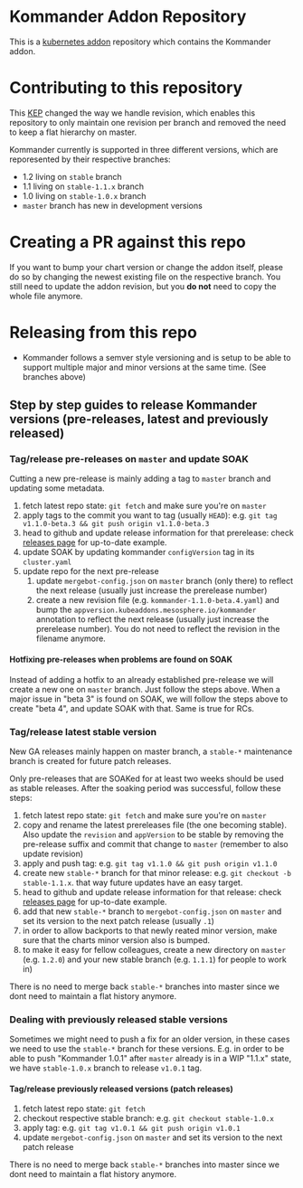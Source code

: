 # Kommander Addon Repository

This is a [kubernetes addon](https://github.com/mesosphere/kubeaddons) repository which contains the Kommander addon.

# Contributing to this repository

This [KEP](https://github.com/mesosphere/ksphere-platform/blob/master/keps/sig-ksphere-catalog/20200818-remove-revisions.md) changed the way we handle revision, which enables this repository to only maintain one revision per branch and removed the need to keep a flat hierarchy on master.

Kommander currently is supported in three different versions, which are reporesented by their respective branches:

- 1.2 living on `stable` branch
- 1.1 living on `stable-1.1.x` branch
- 1.0 living on `stable-1.0.x` branch
- `master` branch has new in development versions

# Creating a PR against this repo

If you want to bump your chart version or change the addon itself, please do so by changing the newest existing file on the respective branch.
You still need to update the addon revision, but you **do not** need to copy the whole file anymore.

# Releasing from this repo

- Kommander follows a semver style versioning and is setup to be able to support multiple major and minor versions at the same time. (See branches above)

## Step by step guides to release Kommander versions (pre-releases, latest and previously released)

### Tag/release pre-releases on `master` and update SOAK

Cutting a new pre-release is mainly adding a tag to `master` branch and updating some metadata.

1. fetch latest repo state: `git fetch` and make sure you're on `master`
1. apply tags to the commit you want to tag (usually `HEAD`): e.g. `git tag v1.1.0-beta.3 && git push origin v1.1.0-beta.3`
1. head to github and update release information for that prerelease: check [releases page](https://github.com/mesosphere/kubeaddons-kommander/releases) for up-to-date example.
1. update SOAK by updating kommander `configVersion` tag in its `cluster.yaml`
1. update repo for the next pre-release
   1. update `mergebot-config.json` on `master` branch (only there) to reflect the next release (usually just increase the prerelease number)
   1. create a new revision file (e.g. `kommander-1.1.0-beta.4.yaml`) and bump the `appversion.kubeaddons.mesosphere.io/kommander` annotation to reflect the next release (usually just increase the prerelease number). You do not need to reflect the revision in the filename anymore.

#### Hotfixing pre-releases when problems are found on SOAK

Instead of adding a hotfix to an already established pre-release we will create a new one on `master` branch. Just follow the steps above.
When a major issue in "beta 3" is found on SOAK, we will follow the steps above to create "beta 4", and update SOAK with that. Same is true for RCs.

### Tag/release latest stable version

New GA releases mainly happen on master branch, a `stable-*` maintenance branch is created for future patch releases.

Only pre-releases that are SOAKed for at least two weeks should be used as stable releases. After the soaking period was successful, follow these steps:

1. fetch latest repo state: `git fetch` and make sure you're on `master`
1. copy and rename the latest prereleases file (the one becoming stable). Also update the `revision` and `appVersion` to be stable by removing the pre-release suffix and commit that change to `master` (remember to also update revision)
1. apply and push tag: e.g. `git tag v1.1.0 && git push origin v1.1.0`
1. create new `stable-*` branch for that minor release: e.g. `git checkout -b stable-1.1.x`. that way future updates have an easy target.
1. head to github and update release information for that release: check [releases page](https://github.com/mesosphere/kubeaddons-kommander/releases) for up-to-date example.
1. add that new `stable-*` branch to `mergebot-config.json` on `master` and set its version to the next patch release (usually `.1`)
1. in order to allow backports to that newly reated minor version, make sure that the charts minor version also is bumped.
1. to make it easy for fellow colleagues, create a new directory on `master` (e.g. `1.2.0`) and your new stable branch (e.g. `1.1.1`) for people to work in)

There is no need to merge back `stable-*` branches into master since we dont need to maintain a flat history anymore.

### Dealing with previously released stable versions

Sometimes we might need to push a fix for an older version, in these cases we need to use the `stable-*` branch for these versions. E.g. in order to be able to push "Kommander 1.0.1" after `master` already is in a WIP "1.1.x" state, we have `stable-1.0.x` branch to release `v1.0.1` tag.

#### Tag/release previously released versions (patch releases)

1. fetch latest repo state: `git fetch`
1. checkout respective stable branch: e.g. `git checkout stable-1.0.x`
1. apply tag: e.g. `git tag v1.0.1 && git push origin v1.0.1`
1. update `mergebot-config.json` on `master` and set its version to the next patch release

There is no need to merge back `stable-*` branches into master since we dont need to maintain a flat history anymore.

